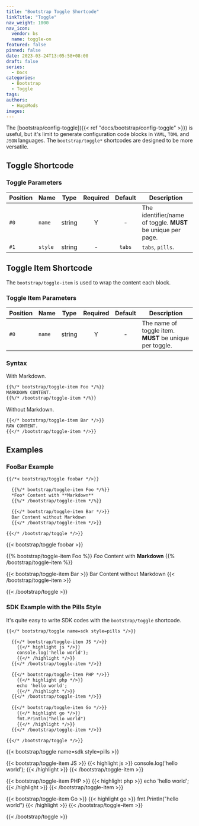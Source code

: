 ```yaml
---
title: "Bootstrap Toggle Shortcode"
linkTitle: "Toggle"
nav_weight: 1000
nav_icon:
  vendor: bs
  name: toggle-on
featured: false
pinned: false
date: 2023-03-24T13:05:58+08:00
draft: false
series:
  - Docs
categories:
  - Bootstrap
  - Toggle
tags:
authors:
  - HugoMods
images:
---
```


The [bootstrap/config-toggle]({{< ref "docs/bootstrap/config-toggle" >}}) is useful, but it's limit to generate configuration code blocks in `YAML`, `TOML` and `JSON` languages. The `bootstrap/toggle*` shortcodes are designed to be more versatile.

<!--more-->

## Toggle Shortcode

### Toggle Parameters

| Position | Name | Type | Required | Default | Description |
| -------- | ---- | ---- | :------: | :-----: | ----------- |
| `#0` | `name` | string | Y | - | The identifier/name of toggle. **MUST** be unique per page. |
| `#1` | `style` | string | - | `tabs` | `tabs`, `pills`. |

## Toggle Item Shortcode

The `bootstrap/toggle-item` is used to wrap the content each block.

### Toggle Item Parameters

| Position | Name | Type | Required | Default | Description |
| -------- | ---- | ---- | :------: | :-----: | ----------- |
| `#0` | `name` | string | Y | - | The name of toggle item. **MUST** be unique per toggle. |

### Syntax

With Markdown.

```markdown
{{%/* bootstrap/toggle-item Foo */%}}
MARKDOWN CONTENT.
{{%/* /bootstrap/toggle-item */%}}
```

Without Markdown.

```markdown
{{</* bootstrap/toggle-item Bar */>}}
RAW CONTENT.
{{</* /bootstrap/toggle-item */>}}
```

## Examples

### FooBar Example

```markdown
{{/*< bootstrap/toggle foobar */>}}

  {{%/* bootstrap/toggle-item Foo */%}}
  *Foo* Content with **Markdown**
  {{%/* /bootstrap/toggle-item */%}}

  {{</* bootstrap/toggle-item Bar */>}}
  Bar Content without Markdown
  {{</* /bootstrap/toggle-item */>}}

{{</* /bootstrap/toggle */>}}
```

{{< bootstrap/toggle foobar >}}

  {{% bootstrap/toggle-item Foo %}}
  *Foo* Content with **Markdown**
  {{% /bootstrap/toggle-item %}}

  {{< bootstrap/toggle-item Bar >}}
  Bar Content without Markdown
  {{< /bootstrap/toggle-item >}}

{{< /bootstrap/toggle >}}

### SDK Example with the Pills Style

It's quite easy to write SDK codes with the `bootstrap/toggle` shortcode.

```markdown
{{</* bootstrap/toggle name=sdk style=pills */>}}

  {{</* bootstrap/toggle-item JS */>}}
    {{</* highlight js */>}}
    console.log('hello world');
    {{</* /highlight */>}}
  {{</* /bootstrap/toggle-item */>}}

  {{</* bootstrap/toggle-item PHP */>}}
    {{</* highlight php */>}}
    echo 'hello world';
    {{</* /highlight */>}}
  {{</* /bootstrap/toggle-item */>}}
  
  {{</* bootstrap/toggle-item Go */>}}
    {{</* highlight go */>}}
    fmt.Println("hello world")
    {{</* /highlight */>}}
  {{</* /bootstrap/toggle-item */>}}

{{</* /bootstrap/toggle */>}}
```

{{< bootstrap/toggle name=sdk style=pills >}}

  {{< bootstrap/toggle-item JS >}}
    {{< highlight js >}}
    console.log('hello world');
    {{< /highlight >}}
  {{< /bootstrap/toggle-item >}}

  {{< bootstrap/toggle-item PHP >}}
    {{< highlight php >}}
    echo 'hello world';
    {{< /highlight >}}
  {{< /bootstrap/toggle-item >}}
  
  {{< bootstrap/toggle-item Go >}}
    {{< highlight go >}}
    fmt.Println("hello world")
    {{< /highlight >}}
  {{< /bootstrap/toggle-item >}}

{{< /bootstrap/toggle >}}
